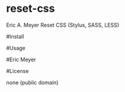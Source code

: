 # reset-css
Eric A. Meyer Reset CSS (Stylus, SASS, LESS)

#Install

#Usage

#Eric Meyer

#License

none (public domain)
